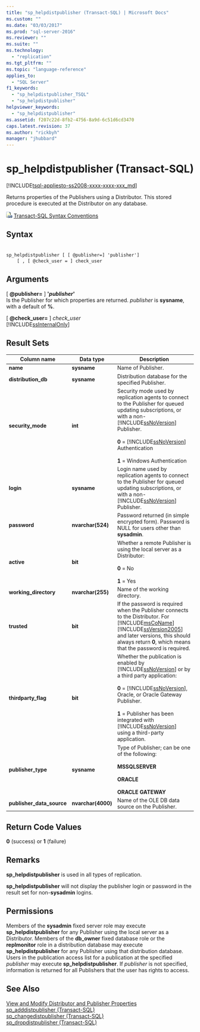 ```yaml
---
title: "sp_helpdistpublisher (Transact-SQL) | Microsoft Docs"
ms.custom: ""
ms.date: "03/03/2017"
ms.prod: "sql-server-2016"
ms.reviewer: ""
ms.suite: ""
ms.technology: 
  - "replication"
ms.tgt_pltfrm: ""
ms.topic: "language-reference"
applies_to: 
  - "SQL Server"
f1_keywords: 
  - "sp_helpdistpublisher_TSQL"
  - "sp_helpdistpublisher"
helpviewer_keywords: 
  - "sp_helpdistpublisher"
ms.assetid: f207c22d-8fb2-4756-8a9d-6c51d6cd3470
caps.latest.revision: 37
ms.author: "rickbyh"
manager: "jhubbard"
---
```

# sp_helpdistpublisher (Transact-SQL)
[!INCLUDE[tsql-appliesto-ss2008-xxxx-xxxx-xxx_md](../../../database-engine/configure/windows/includes/tsql-appliesto-ss2008-xxxx-xxxx-xxx-md.md)]

  Returns properties of the Publishers using a Distributor. This stored procedure is executed at the Distributor on any database.  
  
 ![Topic link icon](../../../database-engine/configure/windows/media/topic-link.gif "Topic link icon") [Transact-SQL Syntax Conventions](../../../t-sql/language-elements/transact-sql-syntax-conventions-transact-sql.md)  
  
## Syntax  
  
```  
  
sp_helpdistpublisher [ [ @publisher=] 'publisher']   
    [ , [ @check_user = ] check_user  
```  
  
## Arguments  
 [ **@publisher=** ] **'***publisher***'**  
 Is the Publisher for which properties are returned. *publisher* is **sysname**, with a default of **%**.  
  
 [ **@check_user=** ] *check_user*  
 [!INCLUDE[ssInternalOnly](../../../integration-services/data-flow/transformations/includes/ssinternalonly-md.md)]  
  
## Result Sets  
  
|Column name|Data type|Description|  
|-----------------|---------------|-----------------|  
|**name**|**sysname**|Name of Publisher.|  
|**distribution_db**|**sysname**|Distribution database for the specified Publisher.|  
|**security_mode**|**int**|Security mode used by replication agents to connect to the Publisher for queued updating subscriptions, or with a non-[!INCLUDE[ssNoVersion](../../../advanced-analytics/r-services/includes/ssnoversion-md.md)] Publisher.<br /><br /> **0** = [!INCLUDE[ssNoVersion](../../../advanced-analytics/r-services/includes/ssnoversion-md.md)] Authentication<br /><br /> **1** = Windows Authentication|  
|**login**|**sysname**|Login name used by replication agents to connect to the Publisher for queued updating subscriptions, or with a non-[!INCLUDE[ssNoVersion](../../../advanced-analytics/r-services/includes/ssnoversion-md.md)] Publisher.|  
|**password**|**nvarchar(524)**|Password returned (in simple encrypted form). Password is NULL for users other than **sysadmin**.|  
|**active**|**bit**|Whether a remote Publisher is using the local server as a Distributor:<br /><br /> **0** = No<br /><br /> **1** = Yes|  
|**working_directory**|**nvarchar(255)**|Name of the working directory.|  
|**trusted**|**bit**|If the password is required when the Publisher connects to the Distributor. For [!INCLUDE[msCoName](../../../advanced-analytics/r-services/tutorials/includes/msconame-md.md)] [!INCLUDE[ssVersion2005](../../../analysis-services/data-mining/includes/ssversion2005-md.md)] and later versions, this should always return **0**, which means that the password is required.|  
|**thirdparty_flag**|**bit**|Whether the publication is enabled by [!INCLUDE[ssNoVersion](../../../advanced-analytics/r-services/includes/ssnoversion-md.md)] or by a third party application:<br /><br /> **0** = [!INCLUDE[ssNoVersion](../../../advanced-analytics/r-services/includes/ssnoversion-md.md)], Oracle, or Oracle Gateway Publisher.<br /><br /> **1** = Publisher has been integrated with [!INCLUDE[ssNoVersion](../../../advanced-analytics/r-services/includes/ssnoversion-md.md)] using a third-party application.|  
|**publisher_type**|**sysname**|Type of Publisher; can be one of the following:<br /><br /> **MSSQLSERVER**<br /><br /> **ORACLE**<br /><br /> **ORACLE GATEWAY**|  
|**publisher_data_source**|**nvarchar(4000)**|Name of the OLE DB data source on the Publisher.|  
  
## Return Code Values  
 **0** (success) or **1** (failure)  
  
## Remarks  
 **sp_helpdistpublisher** is used in all types of replication.  
  
 **sp_helpdistpublisher** will not display the publisher login or password in the result set for non-**sysadmin** logins.  
  
## Permissions  
 Members of the **sysadmin** fixed server role may execute **sp_helpdistpublisher** for any Publisher using the local server as a Distributor. Members of the **db_owner** fixed database role or the **replmonitor** role in a distribution database may execute **sp_helpdistpublisher** for any Publisher using that distribution database. Users in the publication access list for a publication at the specified *publisher* may execute **sp_helpdistpublisher**. If *publisher* is not specified, information is returned for all Publishers that the user has rights to access.  
  
## See Also  
 [View and Modify Distributor and Publisher Properties](../../../relational-databases/replication/view-and-modify-distributor-and-publisher-properties.md)   
 [sp_adddistpublisher &#40;Transact-SQL&#41;](../../../relational-databases/reference/system-stored-procedures/sp-adddistpublisher-transact-sql.md)   
 [sp_changedistpublisher &#40;Transact-SQL&#41;](../../../relational-databases/reference/system-stored-procedures/sp-changedistpublisher-transact-sql.md)   
 [sp_dropdistpublisher &#40;Transact-SQL&#41;](../../../relational-databases/reference/system-stored-procedures/sp-dropdistpublisher-transact-sql.md)  
  
  